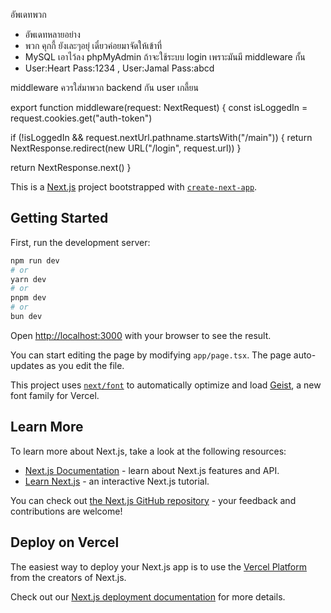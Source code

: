 อัพเดทพวก
- อัพเดทหลายอย่าง
- พวก คุกกี้ ยังเละๆอยุ่ เดี๋ยวค่อยมาจัดให้เข้าที่
- MySQL เอาไว้ลง phpMyAdmin ถ้าจะใช้ระบบ login เพราะมันมี middleware กั้น
- User:Heart Pass:1234 , User:Jamal Pass:abcd



middleware ควรใส่มาพวก backend กัน user เกลี้ยน

export function middleware(request: NextRequest) {
  const isLoggedIn = request.cookies.get("auth-token")

  if (!isLoggedIn && request.nextUrl.pathname.startsWith("/main")) {
    return NextResponse.redirect(new URL("/login", request.url))
  }

  return NextResponse.next()
}

This is a [Next.js](https://nextjs.org) project bootstrapped with [`create-next-app`](https://nextjs.org/docs/app/api-reference/cli/create-next-app).

## Getting Started

First, run the development server:

```bash
npm run dev
# or
yarn dev
# or
pnpm dev
# or
bun dev
```

Open [http://localhost:3000](http://localhost:3000) with your browser to see the result.

You can start editing the page by modifying `app/page.tsx`. The page auto-updates as you edit the file.

This project uses [`next/font`](https://nextjs.org/docs/app/building-your-application/optimizing/fonts) to automatically optimize and load [Geist](https://vercel.com/font), a new font family for Vercel.

## Learn More

To learn more about Next.js, take a look at the following resources:

- [Next.js Documentation](https://nextjs.org/docs) - learn about Next.js features and API.
- [Learn Next.js](https://nextjs.org/learn) - an interactive Next.js tutorial.

You can check out [the Next.js GitHub repository](https://github.com/vercel/next.js) - your feedback and contributions are welcome!

## Deploy on Vercel

The easiest way to deploy your Next.js app is to use the [Vercel Platform](https://vercel.com/new?utm_medium=default-template&filter=next.js&utm_source=create-next-app&utm_campaign=create-next-app-readme) from the creators of Next.js.

Check out our [Next.js deployment documentation](https://nextjs.org/docs/app/building-your-application/deploying) for more details.

